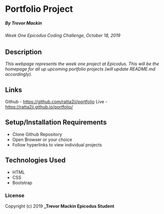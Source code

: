 # Portfolio Project
##### By _**Trevor Mackin**_
###### Week One Epicodus Coding Challenge, October 18, 2019

## Description

_This webpage represents the week one project at Epicodus. This will be the homepage for all up upcoming portfolio projects (will update README.md accordingly)._

## Links

Github - https://github.com/ratta2ii/portfolio
Live - https://ratta2ii.github.io/portfolio/

## Setup/Installation Requirements

* Clone Github Repository
* Open Browser or your choice
* Follow hyperlinks to view individual projects

## Technologies Used

* HTML
* CSS
* Bootstrap

### License

Copyright (c) 2019 **_Trevor Mackin Epicodus Student**
